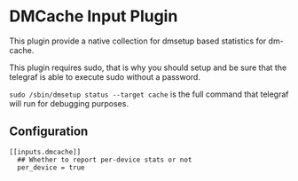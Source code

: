 # DMCache Input Plugin

This plugin provide a native collection for dmsetup based statistics for dm-cache.

This plugin requires sudo, that is why you should setup and be sure that the telegraf is able to execute sudo without a password.

`sudo /sbin/dmsetup status --target cache` is the full command that telegraf will run for debugging purposes.

## Configuration

```
[[inputs.dmcache]]
  ## Whether to report per-device stats or not
  per_device = true
```
